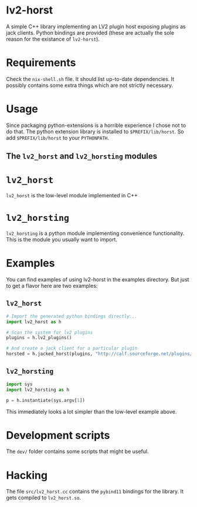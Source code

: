 # lv2-horst

A simple C++ library implementing an LV2 plugin host exposing plugins as jack clients. Python bindings are provided (these are actually the sole reason for the existance of `lv2-horst`).

# Requirements

Check the `nix-shell.sh` file. It should list up-to-date dependencies. It possibly contains some extra things which are not strictly necessary.

# Usage

Since packaging python-extensions is a horrible experience I chose not to do that. The python extension library is installed to `$PREFIX/lib/horst`. So add `$PREFIX/lib/horst` to your `PYTHONPATH`.

## The `lv2_horst` and `lv2_horsting` modules

# `lv2_horst`

`lv2_horst` is the low-level module implemented in C++

# `lv2_horsting`

`lv2_horsting` is a python module implementing convenience functionality. This is the module you usually want to import.

# Examples

You can find examples of using lv2-horst in the examples directory. But just to get a flavor here are two examples:

## `lv2_horst`

```python
# Import the generated python bindings directly...
import lv2_horst as h

# Scan the system for lv2 plugins
plugins = h.lv2_plugins()

# And create a jack client for a particular plugin
horsted = h.jacked_horst(plugins, "http://calf.sourceforge.net/plugins/Reverb")

```

## `lv2_horsting`

```python
import sys
import lv2_horsting as h

p = h.instantiate(sys.argv[1])
```

This immediately looks a lot simpler than the low-level example above.

# Development scripts

The `dev/` folder contains some scripts that might be useful.

# Hacking

The file `src/lv2_horst.cc` contains the `pybind11` bindings for the library. It gets compiled to `lv2_horst.so`.
